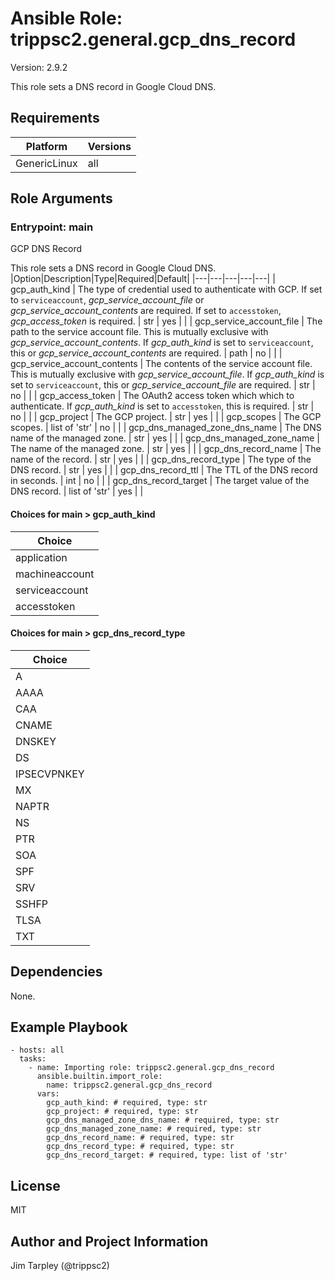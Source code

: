 <!-- BEGIN_ANSIBLE_DOCS -->
# Ansible Role: trippsc2.general.gcp_dns_record
Version: 2.9.2

This role sets a DNS record in Google Cloud DNS.


## Requirements

| Platform | Versions |
| -------- | -------- |
| GenericLinux | all |

## Role Arguments



### Entrypoint: main

GCP DNS Record

This role sets a DNS record in Google Cloud DNS.
|Option|Description|Type|Required|Default|
|---|---|---|---|---|
| gcp_auth_kind | The type of credential used to authenticate with GCP. If set to `serviceaccount`, *gcp_service_account_file* or *gcp_service_account_contents* are required. If set to `accesstoken`, *gcp_access_token* is required. | str | yes |  |
| gcp_service_account_file | The path to the service account file. This is mutually exclusive with *gcp_service_account_contents*. If *gcp_auth_kind* is set to `serviceaccount`, this or *gcp_service_account_contents* are required. | path | no |  |
| gcp_service_account_contents | The contents of the service account file. This is mutually exclusive with *gcp_service_account_file*. If *gcp_auth_kind* is set to `serviceaccount`, this or *gcp_service_account_file* are required. | str | no |  |
| gcp_access_token | The OAuth2 access token which which to authenticate. If *gcp_auth_kind* is set to `accesstoken`, this is required. | str | no |  |
| gcp_project | The GCP project. | str | yes |  |
| gcp_scopes | The GCP scopes. | list of 'str' | no |  |
| gcp_dns_managed_zone_dns_name | The DNS name of the managed zone. | str | yes |  |
| gcp_dns_managed_zone_name | The name of the managed zone. | str | yes |  |
| gcp_dns_record_name | The name of the record. | str | yes |  |
| gcp_dns_record_type | The type of the DNS record. | str | yes |  |
| gcp_dns_record_ttl | The TTL of the DNS record in seconds. | int | no |  |
| gcp_dns_record_target | The target value of the DNS record. | list of 'str' | yes |  |

#### Choices for main > gcp_auth_kind

|Choice|
|---|
| application |
| machineaccount |
| serviceaccount |
| accesstoken |

#### Choices for main > gcp_dns_record_type

|Choice|
|---|
| A |
| AAAA |
| CAA |
| CNAME |
| DNSKEY |
| DS |
| IPSECVPNKEY |
| MX |
| NAPTR |
| NS |
| PTR |
| SOA |
| SPF |
| SRV |
| SSHFP |
| TLSA |
| TXT |



## Dependencies
None.

## Example Playbook

```
- hosts: all
  tasks:
    - name: Importing role: trippsc2.general.gcp_dns_record
      ansible.builtin.import_role:
        name: trippsc2.general.gcp_dns_record
      vars:
        gcp_auth_kind: # required, type: str
        gcp_project: # required, type: str
        gcp_dns_managed_zone_dns_name: # required, type: str
        gcp_dns_managed_zone_name: # required, type: str
        gcp_dns_record_name: # required, type: str
        gcp_dns_record_type: # required, type: str
        gcp_dns_record_target: # required, type: list of 'str'
```

## License

MIT

## Author and Project Information
Jim Tarpley (@trippsc2)

<!-- END_ANSIBLE_DOCS -->
